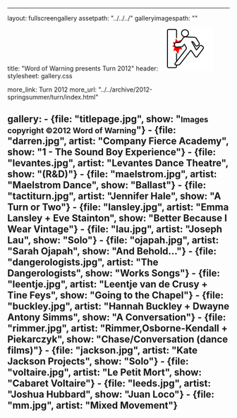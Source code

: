 ---

layout: fullscreengallery
assetpath: "../../../"
galleryimagespath: ""

title: "Word of Warning presents Turn 2012"
header: <img src="logo.png">
stylesheet: gallery.css

more_link: Turn 2012
more_url: "../../archive/2012-springsummer/turn/index.html"

gallery:
    -   {file: "titlepage.jpg", show: "<small>Images copyright &copy;2012 Word of Warning</small>"}
    -   {file: "darren.jpg", artist: "Company Fierce Academy", show: "1 - The Sound Boy Experience"}
    -   {file: "levantes.jpg", artist: "Levantes Dance Theatre", show: "(R&D)"}
    -   {file: "maelstrom.jpg", artist: "Maelstrom Dance", show: "Ballast"}
    -   {file: "tactiturn.jpg", artist: "Jennifer Hale", show: "A Turn or Two"}
    -   {file: "lansley.jpg", artist: "Emma Lansley + Eve Stainton", show: "Better Because I Wear Vintage"}
    -   {file: "lau.jpg", artist: "Joseph Lau", show: "Solo"}
    -   {file: "ojapah.jpg", artist: "Sarah Ojapah", show: "And Behold..."}
    -   {file: "dangerologists.jpg", artist: "The Dangerologists", show: "Works Songs"}
    -   {file: "leentje.jpg", artist: "Leentje van de Crusy + Tine Feys", show: "Going to the Chapel"}
    -   {file: "buckley.jpg", artist: "Hannah Buckley + Dwayne Antony Simms", show: "A Conversation"}
    -   {file: "rimmer.jpg", artist: "Rimmer,Osborne-Kendall + Piekarczyk", show: "Chase/Conversation (dance films)"}
    -   {file: "jackson.jpg", artist: "Kate Jackson Projects", show: "Solo"}
    -   {file: "voltaire.jpg", artist: "Le Petit Mort", show: "Cabaret Voltaire"}
    -   {file: "leeds.jpg", artist: "Joshua Hubbard", show: "Juan Loco"}
    -   {file: "mm.jpg", artist: "Mixed Movement"}
---